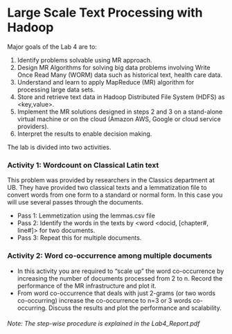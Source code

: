 # Large Scale Text Processing with Hadoop

Major goals of the Lab 4 are to:

1. Identify problems solvable using MR approach.
2. Design MR Algorithms for solving big data problems involving Write Once Read Many (WORM) data such as historical text, health care data.
3. Understand and learn to apply MapReduce (MR) algorithm for processing large data sets.
4. Store and retrieve text data in Hadoop Distributed File System (HDFS) as <key,value>.
5. Implement the MR solutions designed in steps 2 and 3 on a stand-alone virtual machine or on the cloud (Amazon AWS, Google or cloud service providers).
6. Interpret the results to enable decision making.

The lab is divided into two activities.

### Activity 1: Wordcount on Classical Latin text

This problem was provided by researchers in the Classics department at UB. They have provided two classical texts and a lemmatization file to convert words from one form to a standard or normal form. In this case you will use several passes through the documents.

* Pass 1: Lemmetization using the lemmas.csv file
* Pass 2: Identify the words in the texts by <word <docid, [chapter#, line#]> for two documents.
* Pass 3: Repeat this for multiple documents.

### Activity 2: Word co-occurrence among multiple documents

* In this activity you are required to “scale up” the word co-occurrence by increasing the number of documents processed from 2 to n. Record the performance of the MR infrastructure and plot it. 
* From word co-occurrence that deals with just 2-grams (or two words co-occurring) increase the co-occurrence to n=3 or 3 words co-occurring. Discuss the results and plot the performance and scalability.

###### *Note: The step-wise procedure is explained in the Lab4_Report.pdf*
